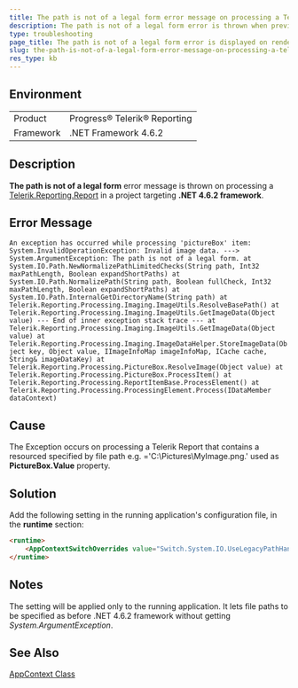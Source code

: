 ```yaml
---
title: The path is not of a legal form error message on processing a Telerik Report in a project targeting .NET 4.6.2 framework
description: The path is not of a legal form error is thrown when previewing a Telerik Report in a project targeting .NET 4.6.2 framework
type: troubleshooting
page_title: The path is not of a legal form error is displayed on rendering a Telerik Report in a project targeting .NET 4.6.2 framework
slug: the-path-is-not-of-a-legal-form-error-message-on-processing-a-telerik-report-net462-framework
res_type: kb
---
```


## Environment
<table>
    <tbody>
	    <tr>
	    	<td>Product</td>
	    	<td>Progress® Telerik® Reporting</td>
	    </tr>
      <tr>
	    	<td>Framework</td>
	    	<td>.NET Framework 4.6.2</td>
	    </tr>
    </tbody>
</table>

  
## Description

**The path is not of a legal form** error message is thrown on processing a [Telerik.Reporting.Report](/api/telerik.reporting.report) in a project targeting **.NET 4.6.2 framework**.    
   
## Error Message

`
An exception has occurred while processing 'pictureBox' item:
System.InvalidOperationException: Invalid image data. ---> System.ArgumentException: The path is not of a legal form.
   at System.IO.Path.NewNormalizePathLimitedChecks(String path, Int32 maxPathLength, Boolean expandShortPaths)
   at System.IO.Path.NormalizePath(String path, Boolean fullCheck, Int32 maxPathLength, Boolean expandShortPaths)
   at System.IO.Path.InternalGetDirectoryName(String path)
   at Telerik.Reporting.Processing.Imaging.ImageUtils.ResolveBasePath()
   at Telerik.Reporting.Processing.Imaging.ImageUtils.GetImageData(Object value)
   --- End of inner exception stack trace ---
   at Telerik.Reporting.Processing.Imaging.ImageUtils.GetImageData(Object value)
   at Telerik.Reporting.Processing.Imaging.ImageDataHelper.StoreImageData(Object key, Object value, IImageInfoMap imageInfoMap, ICache cache, String& imageDataKey)
   at Telerik.Reporting.Processing.PictureBox.ResolveImage(Object value)
   at Telerik.Reporting.Processing.PictureBox.ProcessItem()
   at Telerik.Reporting.Processing.ReportItemBase.ProcessElement()
   at Telerik.Reporting.Processing.ProcessingElement.Process(IDataMember dataContext)
`

## Cause 

 The Exception occurs on processing a Telerik Report that contains a resourced specified by file path e.g. ='C:\Pictures\MyImage.png.' used as **PictureBox.Value** property.
    
## Solution

 Add the following setting in the running application's configuration file, in the **runtime** section:  

```html
<runtime>
    <AppContextSwitchOverrides value="Switch.System.IO.UseLegacyPathHandling=true"/>  
</runtime>
```

## Notes

 The setting will be applied only to the running application. It lets file paths to be specified as before .NET 4.6.2 framework without getting *System.ArgumentException*.  
 
## See Also

<a href="https://docs.microsoft.com/en-us/dotnet/api/system.appcontext?redirectedfrom=MSDN&view=net-5.0" target="_blank">AppContext Class</a>

